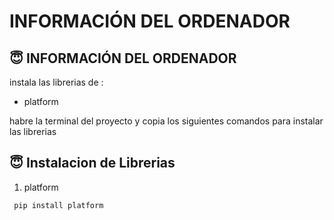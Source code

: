 # INFORMACIÓN DEL ORDENADOR


## :innocent: INFORMACIÓN DEL ORDENADOR
instala las librerias de :
- platform


habre la terminal del proyecto y copia los siguientes comandos para instalar las librerias

## :innocent: Instalacion de Librerias

1. platform
```
 pip install platform
```

